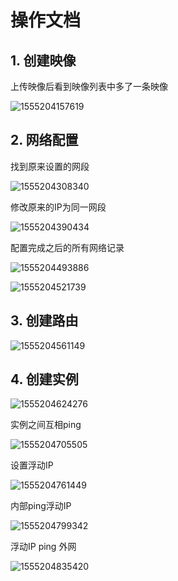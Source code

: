 # 操作文档

## 1. 创建映像

上传映像后看到映像列表中多了一条映像

![1555204157619](images/添加映像.png)

## 2. 网络配置

找到原来设置的网段

![1555204308340](images/虚拟网络编辑器.png)

修改原来的IP为同一网段

![1555204390434](images/更改IP.png)

配置完成之后的所有网络记录

![1555204493886](images/网络记录1.png)

![1555204521739](images/网络记录2.png)

## 3. 创建路由

![1555204561149](images/创建路由.png)

## 4. 创建实例

![1555204624276](images/创建实例.png)

实例之间互相ping

![1555204705505](images/实例ping.png)

设置浮动IP

![1555204761449](images/浮动IP.png)

内部ping浮动IP

![1555204799342](images/内部ping浮动IP.png)

浮动IP ping 外网

![1555204835420](images/浮动ipPING外网.png)
